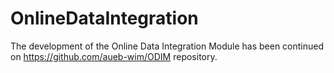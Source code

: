# OnlineDataIntegration
The development of the Online Data Integration Module has been continued on https://github.com/aueb-wim/ODIM repository.
